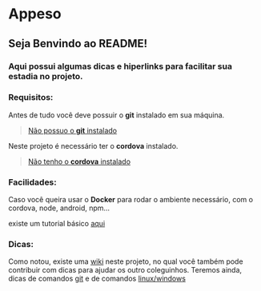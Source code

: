# Appeso
## Seja Benvindo ao README!

### Aqui possui algumas dicas e hiperlinks para facilitar sua estadia no projeto.

### Requisitos:

Antes de tudo você deve possuir o **git** instalado em sua máquina.
>[Não possuo o **git** instalado](https://github.com/ViniciusBaptista/appeso/wiki/)

Neste projeto é necessário ter o **cordova** instalado.
>[Não tenho o **cordova** instalado](https://github.com/ViniciusBaptista/appeso/wiki/Cordova)

### Facilidades:

Caso você queira usar o **Docker** para rodar o ambiente necessário, com o cordova, node, android, npm... 

existe um tutorial básico [aqui](https://github.com/ViniciusBaptista/appeso/wiki/Docker)

### Dicas:

Como notou, existe uma [wiki](https://github.com/ViniciusBaptista/appeso/wiki/) neste projeto, no qual você também pode contribuir com dicas para ajudar os outro coleguinhos.
Teremos ainda, dicas de comandos [git](https://github.com/ViniciusBaptista/appeso/wiki/) e de comandos [linux/windows](https://github.com/ViniciusBaptista/appeso/wiki/)
